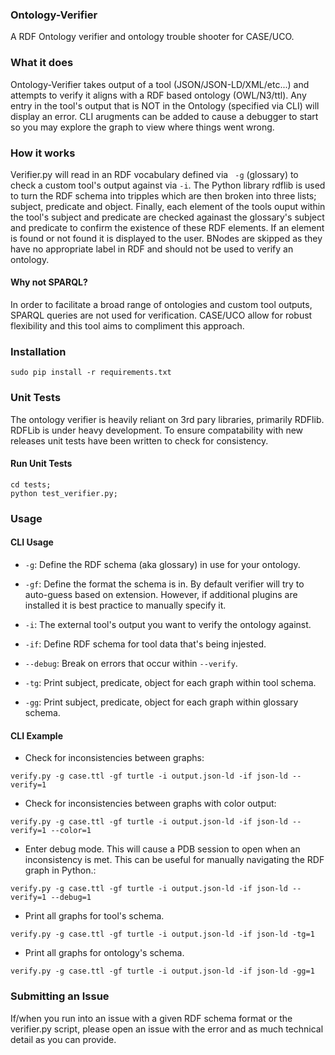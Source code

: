 ### Ontology-Verifier
A RDF Ontology verifier and ontology trouble shooter for CASE/UCO.

### What it does
Ontology-Verifier takes output of a tool (JSON/JSON-LD/XML/etc...)
and attempts to verify it aligns with a RDF based ontology (OWL/N3/ttl).
Any entry in the tool's output that is NOT in the Ontology (specified via CLI)
will display an error. CLI arugments can be added to cause a debugger to start
so you may explore the graph to view where things went wrong.


### How it works
Verifier.py will read in an RDF vocabulary defined via ``` -g``` (glossary) to
check a custom tool's output against via ```-i```. The Python library rdflib 
is used to turn the RDF schema into tripples which are then broken into three lists; 
subject, predicate and object. Finally, each element of the tools ouput within
the tool's subject and predicate are checked againast the glossary's subject 
and predicate to confirm the existence of these RDF elements. If an element is 
found or not found it is displayed to the user. BNodes are skipped  as they
have no appropriate label in RDF and should not be used to verify an ontology.


#### Why not SPARQL?
In order to facilitate a broad range of ontologies and custom tool outputs,
SPARQL queries are not used for verification. CASE/UCO allow for robust
flexibility and this tool  aims to compliment this approach.


### Installation
```
sudo pip install -r requirements.txt 
```

### Unit Tests
The ontology verifier is heavily reliant on 3rd pary libraries, primarily RDFlib.
RDFLib is under heavy development. To ensure compatability with new releases
unit tests have been written to check for consistency.

#### Run Unit Tests
```
cd tests;
python test_verifier.py;
```

### Usage

#### CLI Usage
* ``` -g ```: Define the RDF schema (aka glossary) in use for your ontology.
* ``` -gf ```: Define the format the schema is in. By default verifier
will try to auto-guess based on extension. However, if additional plugins are
installed it is best practice to manually specify it.

* ``` -i ```: The external tool's output you want to verify the ontology 
against.

* ```-if```: Define RDF schema for tool data that's being injested.
* ```--debug```: Break on errors that occur within ```--verify```.
* ```-tg```: Print subject, predicate, object for each graph within tool schema.
* ```-gg```: Print subject, predicate, object for each graph within glossary schema.


#### CLI Example


* Check for inconsistencies between graphs:

```
verify.py -g case.ttl -gf turtle -i output.json-ld -if json-ld --verify=1
```

* Check for inconsistencies between graphs with color output:
```
verify.py -g case.ttl -gf turtle -i output.json-ld -if json-ld --verify=1 --color=1
```

* Enter debug mode. This will cause a PDB session to open when an inconsistency is met. This can be useful for manually navigating the RDF graph in Python.:
```
verify.py -g case.ttl -gf turtle -i output.json-ld -if json-ld --verify=1 --debug=1

```

* Print all graphs for tool's schema.

```
verify.py -g case.ttl -gf turtle -i output.json-ld -if json-ld -tg=1

```

* Print all graphs for ontology's schema.

```
verify.py -g case.ttl -gf turtle -i output.json-ld -if json-ld -gg=1

```

### Submitting an Issue
If/when you run into an issue with a given RDF schema format or the verifier.py script, please open an issue with the error
and as much technical detail as you can provide.
